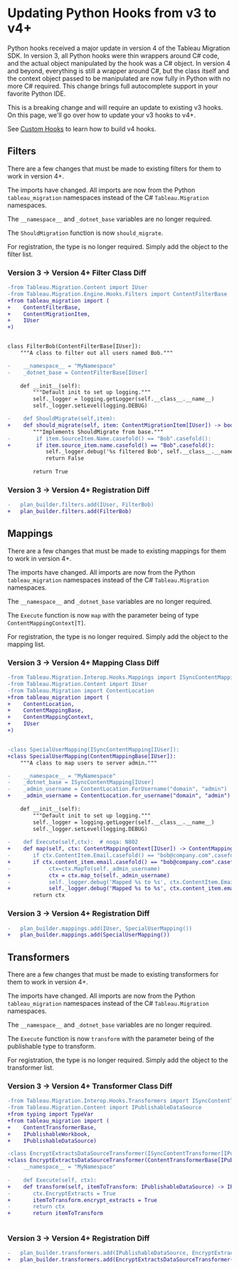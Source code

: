 # Updating Python Hooks from v3 to v4+

Python hooks received a major update in version 4 of the Tableau Migration SDK. In version 3, all Python hooks were thin wrappers around C# code, and the actual object manipulated by the hook was a C# object. In version 4 and beyond, everything is still a wrapper around C#, but the class itself and the context object passed to be manipulated are now fully in Python with no more C# required. This change brings full autocomplete support in your favorite Python IDE.

This is a breaking change and will require an update to existing v3 hooks. On this page, we'll go over how to update your v3 hooks to v4+.

See [Custom Hooks](~/articles/hooks/custom_hooks.md) to learn how to build v4 hooks.

## Filters

There are a few changes that must be made to existing filters for them to work in version 4+.

The imports have changed. All imports are now from the Python `tableau_migration` namespaces instead of the C# `Tableau.Migration` namespaces.

The `__namespace__` and `_dotnet_base` variables are no longer required.

The `ShouldMigration` function is now `should_migrate`.

For registration, the type is no longer required. Simply add the object to the filter list.

### Version 3 -> Version 4+ Filter Class Diff
```diff
-from Tableau.Migration.Content import IUser
-from Tableau.Migration.Engine.Hooks.Filters import ContentFilterBase
+from tableau_migration import (
+    ContentFilterBase,
+    ContentMigrationItem,
+    IUser
+)


class FilterBob(ContentFilterBase[IUser]):
    """A class to filter out all users named Bob."""

-    __namespace__ = "MyNamespace"
-    _dotnet_base = ContentFilterBase[IUser]
    
    def __init__(self):
        """Default init to set up logging."""
        self._logger = logging.getLogger(self.__class__.__name__)
        self._logger.setLevel(logging.DEBUG)

-    def ShouldMigrate(self,item):
+    def should_migrate(self, item: ContentMigrationItem[IUser]) -> bool:
        """Implements ShouldMigrate from base."""
-        if item.SourceItem.Name.casefold() == "Bob".casefold():
+        if item.source_item.name.casefold() == "Bob".casefold():
            self._logger.debug('%s filtered Bob', self.__class__.__name__)
            return False
        
        return True
```

### Version 3 -> Version 4+ Registration Diff

```diff
-   plan_builder.filters.add(IUser, FilterBob)
+   plan_builder.filters.add(FilterBob)
```

## Mappings

There are a few changes that must be made to existing mappings for them to work in version 4+.

The imports have changed. All imports are now from the Python `tableau_migration` namespaces instead of the C# `Tableau.Migration` namespaces.

The `__namespace__` and `_dotnet_base` variables are no longer required.

The `Execute` function is now `map` with the parameter being of type `ContentMappingContext[T]`.

For registration, the type is no longer required. Simply add the object to the mapping list.

### Version 3 -> Version 4+ Mapping Class Diff
```diff
-from Tableau.Migration.Interop.Hooks.Mappings import ISyncContentMapping
-from Tableau.Migration.Content import IUser
-from Tableau.Migration import ContentLocation
+from tableau_migration import (
+    ContentLocation,
+    ContentMappingBase,
+    ContentMappingContext,
+    IUser
+)


-class SpecialUserMapping(ISyncContentMapping[IUser]):
+class SpecialUserMapping(ContentMappingBase[IUser]):
    """A class to map users to server admin."""

-    __namespace__ = "MyNamespace"
-    _dotnet_base = ISyncContentMapping[IUser]
-    _admin_username = ContentLocation.ForUsername("domain", "admin")
+    _admin_username = ContentLocation.for_username("domain", "admin")
        
    def __init__(self):
        """Default init to set up logging."""
        self._logger = logging.getLogger(self.__class__.__name__)
        self._logger.setLevel(logging.DEBUG)
    
-    def Execute(self,ctx):  # noqa: N802
+    def map(self, ctx: ContentMappingContext[IUser]) -> ContentMappingContext[IUser]:
-       if ctx.ContentItem.Email.casefold() == "bob@company.com".casefold():
+       if ctx.content_item.email.casefold() == "bob@company.com".casefold():
-            ctx=ctx.MapTo(self._admin_username)
+            ctx = ctx.map_to(self._admin_username)
-            self._logger.debug('Mapped %s to %s', ctx.ContentItem.Email, ctx.MappedLocation.ToString())
+            self._logger.debug('Mapped %s to %s', ctx.content_item.email, str(ctx.mapped_location))
        return ctx
```

### Version 3 -> Version 4+ Registration Diff

```diff
-   plan_builder.mappings.add(IUser, SpecialUserMapping())
+   plan_builder.mappings.add(SpecialUserMapping())
```

## Transformers

There are a few changes that must be made to existing transformers for them to work in version 4+.

The imports have changed. All imports are now from the Python `tableau_migration` namespaces instead of the C# `Tableau.Migration` namespaces.

The `__namespace__` and `_dotnet_base` variables are no longer required.

The `Execute` function is now `transform` with the parameter being of the publishable type to transform.

For registration, the type is no longer required. Simply add the object to the transformer list.

### Version 3 -> Version 4+ Transformer Class Diff

```diff
-from Tableau.Migration.Interop.Hooks.Transformers import ISyncContentTransformer
-from Tableau.Migration.Content import IPublishableDataSource
+from typing import TypeVar
+from tableau_migration import (
+    ContentTransformerBase,
+    IPublishableWorkbook,
+    IPublishableDataSource)

-class EncryptExtractsDataSourceTransformer(ISyncContentTransformer[IPublishableDataSource]):
+class EncryptExtractsDataSourceTransformer(ContentTransformerBase[IPublishableDataSource]):
-    __namespace__ = "MyNamespace"
    
-    def Execute(self, ctx):
+    def transform(self, itemToTransform: IPublishableDataSource) -> IPublishableDataSource:
-       ctx.EncryptExtracts = True
+       itemToTransform.encrypt_extracts = True
-       return ctx
+       return itemToTransform
   
```

### Version 3 -> Version 4+ Registration Diff

```diff
-   plan_builder.transformers.add(IPublishableDataSource, EncryptExtractsDataSourceTransformer())
+   plan_builder.transformers.add(EncryptExtractsDataSourceTransformer())
```